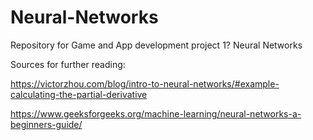 # Neural-Networks
Repository for Game and App development project 1? Neural Networks


Sources for further reading: 

https://victorzhou.com/blog/intro-to-neural-networks/#example-calculating-the-partial-derivative

https://www.geeksforgeeks.org/machine-learning/neural-networks-a-beginners-guide/
